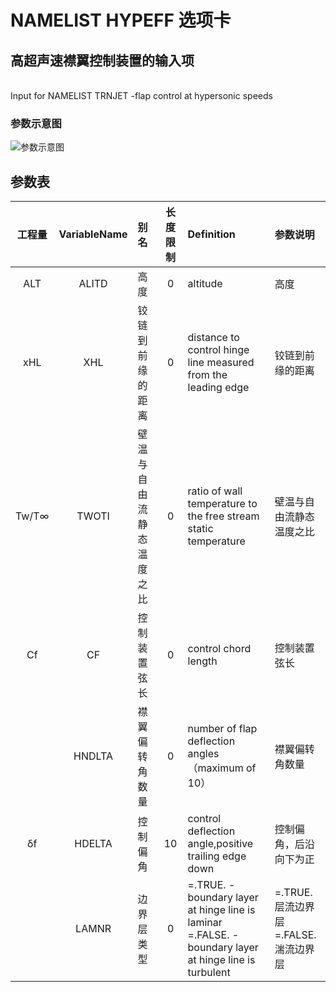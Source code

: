 
# NAMELIST HYPEFF 选项卡 
## 高超声速襟翼控制装置的输入项
<br>Input for NAMELIST TRNJET -flap control at hypersonic speeds 
<br>
### 参数示意图
![参数示意图](fig/HYPEFF.png) 
<br>

## 参数表

|工程量   | VariableName|别名|长度限制| Definition|参数说明|
|:-------:|:-------:|:----------------------------|:--:|:-----------------------------------------------------------|:------------------------------------------|
| ALT     | ALITD   |  高度                       | 0  | altitude | 高度 |          
| xHL     | XHL     |  铰链到前缘的距离           | 0  | distance to control hinge line measured from the leading edge   | 铰链到前缘的距离                  |
| Tw/T∞   | TWOTI   |  壁温与自由流静态温度之比   | 0  | ratio of wall temperature to the free stream static temperature | 壁温与自由流静态温度之比        | 
| Cf      | CF      |  控制装置弦长               | 0  | control chord length      | 控制装置弦长        | 
|         | HNDLTA  |  襟翼偏转角数量             | 0  | number of flap deflection angles （maximum of 10） |  襟翼偏转角数量     | 
| δf      | HDELTA  |  控制偏角                   | 10 | control deflection angle,positive trailing edge down  | 控制偏角，后沿向下为正      |
|         | LAMNR   |  边界层类型                 | 0  |  =.TRUE. -boundary layer at hinge line is laminar<br> =.FALSE. -boundary layer at hinge line is turbulent |  =.TRUE. 层流边界层<br> =.FALSE. 湍流边界层   |






